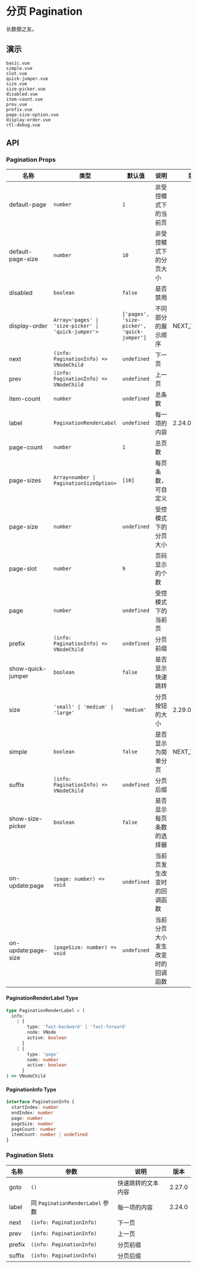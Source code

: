 # 分页 Pagination

<!--single-column-->

长数据之友。

## 演示

```demo
basic.vue
simple.vue
slot.vue
quick-jumper.vue
size.vue
size-picker.vue
disabled.vue
item-count.vue
prev.vue
prefix.vue
page-size-option.vue
display-order.vue
rtl-debug.vue
```

## API

### Pagination Props

| 名称 | 类型 | 默认值 | 说明 | 版本 |
| --- | --- | --- | --- | --- |
| default-page | `number` | `1` | 非受控模式下的当前页 |  |
| default-page-size | `number` | `10` | 非受控模式下的分页大小 |  |
| disabled | `boolean` | `false` | 是否禁用 |  |
| display-order | `Array<'pages' \| 'size-picker' \| 'quick-jumper'>` | `['pages', 'size-picker', 'quick-jumper']` | 不同部分的展示顺序 | NEXT_VERSION |
| next | `(info: PaginationInfo) => VNodeChild` | `undefined` | 下一页 |  |
| prev | `(info: PaginationInfo) => VNodeChild` | `undefined` | 上一页 |  |
| item-count | `number` | `undefined` | 总条数 |  |
| label | `PaginationRenderLabel` | `undefined` | 每一项的内容 | 2.24.0 |
| page-count | `number` | `1` | 总页数 |  |
| page-sizes | `Array<number \| PaginationSizeOption>` | `[10]` | 每页条数， 可自定义 |  |
| page-size | `number` | `undefined` | 受控模式下的分页大小 |  |
| page-slot | `number` | `9` | 页码显示的个数 |  |
| page | `number` | `undefined` | 受控模式下的当前页 |  |
| prefix | `(info: PaginationInfo) => VNodeChild` | `undefined` | 分页前缀 |  |
| show-quick-jumper | `boolean` | `false` | 是否显示快速跳转 |  |
| size | `'small' \| 'medium' \| 'large'` | `'medium'` | 分页按钮的大小 | 2.29.0 |
| simple | `boolean` | `false` | 是否显示为简单分页 | NEXT_VERSION |
| suffix | `(info: PaginationInfo) => VNodeChild` | `undefined` | 分页后缀 |  |
| show-size-picker | `boolean` | `false` | 是否显示每页条数的选择器 |  |
| on-update:page | `(page: number) => void` | `undefined` | 当前页发生改变时的回调函数 |  |
| on-update:page-size | `(pageSize: number) => void` | `undefined` | 当前分页大小发生改变时的回调函数 |  |

#### PaginationRenderLabel Type

```ts
type PaginationRenderLabel = (
  info:
    | {
        type: 'fast-backward' | 'fast-forward'
        node: VNode
        active: boolean
      }
    | {
        type: 'page'
        node: number
        active: boolean
      }
) => VNodeChild
```

#### PaginationInfo Type

```ts
interface PaginationInfo {
  startIndex: number
  endIndex: number
  page: number
  pageSize: number
  pageCount: number
  itemCount: number | undefined
}
```

### Pagination Slots

| 名称   | 参数                            | 说明               | 版本   |
| ------ | ------------------------------- | ------------------ | ------ |
| goto   | `()`                            | 快速跳转的文本内容 | 2.27.0 |
| label  | 同 `PaginationRenderLabel` 参数 | 每一项的内容       | 2.24.0 |
| next   | `(info: PaginationInfo)`        | 下一页             |        |
| prev   | `(info: PaginationInfo)`        | 上一页             |        |
| prefix | `(info: PaginationInfo)`        | 分页前缀           |        |
| suffix | `(info: PaginationInfo)`        | 分页后缀           |        |

